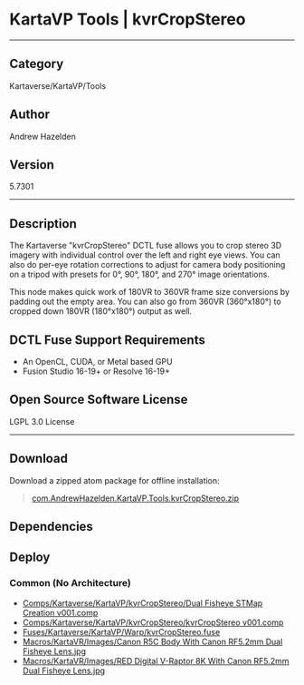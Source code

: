# KartaVP Tools | kvrCropStereo
___

## Category
Kartaverse/KartaVP/Tools

## Author
Andrew Hazelden

## Version
5.7301

___

## Description
<p>The Kartaverse "kvrCropStereo" DCTL fuse allows you to crop stereo 3D imagery with individual control over the left and right eye views. You can also do per-eye rotation corrections to adjust for camera body positioning on a tripod with presets for 0&deg;, 90&deg;, 180&deg;, and 270&deg; image orientations.</p>

<p>This node makes quick work of 180VR to 360VR frame size conversions by padding out the empty area. You can also go from 360VR (360&deg;x180&deg;) to cropped down 180VR (180&deg;x180&deg;) output as well.</p>

<h2>DCTL Fuse Support Requirements</h2>

<ul>
<li>An OpenCL, CUDA, or Metal based GPU</li>
<li>Fusion Studio 16-19+ or Resolve 16-19+</li>
</ul>

<h2>Open Source Software License</h2>
<p>LGPL 3.0 License</p>


___

## Download

Download a zipped atom package for offline installation:
> [com.AndrewHazelden.KartaVP.Tools.kvrCropStereo.zip](https://gitlab.com/WeSuckLess/Reactor/-/archive/master/Reactor-master.zip?path=Atoms/com.AndrewHazelden.KartaVP.Tools.kvrCropStereo)  

## Dependencies

## Deploy

### Common (No Architecture)

<ul>
<li><a href="https://gitlab.com/WeSuckLess/Reactor/-/blob/master/Atoms/com.AndrewHazelden.KartaVP.Tools.kvrCropStereo/Comps/Kartaverse/KartaVP/kvrCropStereo/Dual Fisheye STMap Creation v001.comp?ref_type=heads">Comps/Kartaverse/KartaVP/kvrCropStereo/Dual Fisheye STMap Creation v001.comp</a></li>
<li><a href="https://gitlab.com/WeSuckLess/Reactor/-/blob/master/Atoms/com.AndrewHazelden.KartaVP.Tools.kvrCropStereo/Comps/Kartaverse/KartaVP/kvrCropStereo/kvrCropStereo v001.comp?ref_type=heads">Comps/Kartaverse/KartaVP/kvrCropStereo/kvrCropStereo v001.comp</a></li>
<li><a href="https://gitlab.com/WeSuckLess/Reactor/-/blob/master/Atoms/com.AndrewHazelden.KartaVP.Tools.kvrCropStereo/Fuses/Kartaverse/KartaVP/Warp/kvrCropStereo.fuse?ref_type=heads">Fuses/Kartaverse/KartaVP/Warp/kvrCropStereo.fuse</a></li>
<li><a href="https://gitlab.com/WeSuckLess/Reactor/-/blob/master/Atoms/com.AndrewHazelden.KartaVP.Tools.kvrCropStereo/Macros/KartaVR/Images/Canon R5C Body With Canon RF5.2mm Dual Fisheye Lens.jpg?ref_type=heads">Macros/KartaVR/Images/Canon R5C Body With Canon RF5.2mm Dual Fisheye Lens.jpg</a></li>
<li><a href="https://gitlab.com/WeSuckLess/Reactor/-/blob/master/Atoms/com.AndrewHazelden.KartaVP.Tools.kvrCropStereo/Macros/KartaVR/Images/RED Digital V-Raptor 8K With Canon RF5.2mm Dual Fisheye Lens.jpg?ref_type=heads">Macros/KartaVR/Images/RED Digital V-Raptor 8K With Canon RF5.2mm Dual Fisheye Lens.jpg</a></li>
</ul>
